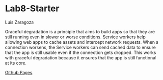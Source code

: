 # Lab8-Starter
Luis Zaragoza

Graceful degradation is a principle that aims to build apps so that they are still running even in slower or worse conditions. Service workers help allowing web apps to cache assets and intercept network requests. When a connection worsens, the Service workers can send cached data to ensure that the app is still usable even if the connection gets dropped. This works with graceful degradation because it ensures that the app is still functional at its core.

[Github Pages](https://luisz2004.github.io/Lab8_Starter/)
